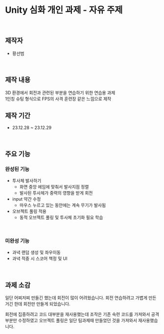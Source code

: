 # Unity 심화 개인 과제 - 자유 주제

</br>

## 제작자
* 황선범
</br>

## 제작 내용
3D 환경에서 회전과 관련된 부분을 연습하기 위한 연습용 과제   
1인칭 슈팅 형식으로 FPS의 사격 훈련장 같은 느낌으로 제작
</br>

## 제작 기간
* 23.12.28 ~ 23.12.29
</br>

## 주요 기능
### 완성된 기능
* 투사체 발사하기
  * 화면 중앙 에임에 맞춰서 발사지점 정렬
  * 발사된 투사체가 중력의 영향을 받게 회전
* input 약간 수정
  * 마우스 누르고 있는 동안에는 계속 무기가 발사됨
* 오브젝트 풀링 적용
  * 동적 오브젝트 풀링 및 투사체 초기화 필요 학습
</br>

### 미완성 기능
* 과녁 랜덤 생성 및 좌우이동
* 과녁 적중 시 스코어 책정 및 UI

</br>

## 과제 소감
일단 어찌저찌 만들긴 했는데 회전이 많이 어려웠습니다.
회전 연습하려고 가볍게 만든거긴 한데 회전만 만들게 되었습니다.

회전에 집중하려고 코드 대부분을 재사용했는데
조작은 기존 숙련 코드를 가져와서 공격 부분만 수정하였고
오브젝트 풀링은 일단 팀과제때 만들었던 것을 가져와서 재사용했습니다.

